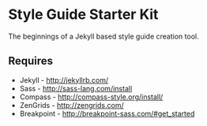 # Style Guide Starter Kit
The beginnings of a Jekyll based style guide creation tool. 

## Requires
* Jekyll - http://jekyllrb.com/
* Sass - http://sass-lang.com/install
* Compass - http://compass-style.org/install/
* ZenGrids - http://zengrids.com/
* Breakpoint - http://breakpoint-sass.com/#get_started
